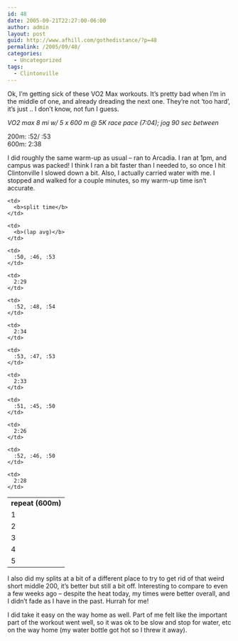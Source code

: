 ```yaml
---
id: 48
date: 2005-09-21T22:27:00-06:00
author: admin
layout: post
guid: http://www.afhill.com/gothedistance/?p=48
permalink: /2005/09/48/
categories:
  - Uncategorized
tags:
  - Clintonville
---
```

Ok, I&#8217;m getting sick of these VO2 Max workouts. It&#8217;s pretty bad when I&#8217;m in the middle of one, and already dreading the next one. They&#8217;re not &#8216;too hard&#8217;, it&#8217;s just .. I don&#8217;t know, not fun I guess.

_VO2 max 8 mi w/ 5 x 600 m @ 5K race pace (7:04); jog 90 sec between_

200m: :52/ :53  
600m: 2:38

I did roughly the same warm-up as usual &#8211; ran to Arcadia. I ran at 1pm, and campus was packed! I think I ran a bit faster than I needed to, so once I hit Clintonville I slowed down a bit. Also, I actually carried water with me. I stopped and walked for a couple minutes, so my warm-up time isn&#8217;t accurate.

<table cellspacing="0" cellpadding="4" border="0" width="300px">
  <tr>
    <td>
      <b>repeat (600m)</b>
    </td>
    
    <td>
      <b>split time</b>
    </td>
    
    <td>
      <b>(lap avg)</b>
    </td>
  </tr>
  
  <tr>
    <td>
      1
    </td>
    
    <td>
      :50, :46, :53
    </td>
    
    <td>
      2:29
    </td>
  </tr>
  
  <tr>
    <td>
      2
    </td>
    
    <td>
      :52, :48, :54
    </td>
    
    <td>
      2:34
    </td>
  </tr>
  
  <tr>
    <td>
      3
    </td>
    
    <td>
      :53, :47, :53
    </td>
    
    <td>
      2:33
    </td>
  </tr>
  
  <tr>
    <td>
      4
    </td>
    
    <td>
      :51, :45, :50
    </td>
    
    <td>
      2:26
    </td>
  </tr>
  
  <tr>
    <td>
      5
    </td>
    
    <td>
      :52, :46, :50
    </td>
    
    <td>
      2:28
    </td>
  </tr>
</table>

I also did my splits at a bit of a different place to try to get rid of that weird short middle 200, it&#8217;s better but still a bit off. Interesting to compare to even a few weeks ago &#8211; despite the heat today, my times were better overall, and I didn&#8217;t fade as I have in the past. Hurrah for me!

I did take it easy on the way home as well. Part of me felt like the important part of the workout went well, so it was ok to be slow and stop for water, etc on the way home (my water bottle got hot so I threw it away).